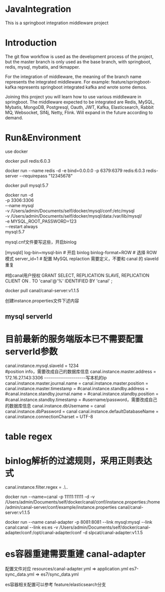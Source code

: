 # JavaIntegration
This is a springboot integration middleware project

# Introduction

The git flow workflow is used as the development process of the project, but the master branch is only used as the base branch, with springboot, redis, mysql, mybatis, and tkmapper.

For the integration of middleware, the meaning of the branch name represents the integrated middleware. For example: feature/springboot-kafka represents springboot integrated kafka and wrote some demos.

Joining this project you will learn how to use various middleware in springboot. The middleware expected to be integrated are Redis, MySQL, Mybatis, MongoDB, Postgresql, Oauth, JWT, Kafka, Elasticsearch, Rabbit MQ, Websocket, Slf4j, Netty, Flink. Will expand in the future according to demand.


# Run&Environment

use  docker  

docker pull redis:6.0.3

docker run --name redis -d -e bind=0.0.0.0  -p 6379:6379 redis:6.0.3  redis-server --requirepass "12345678"

docker pull mysql:5.7

docker run -d \
-p 3306:3306 \
--name mysql \
-v /Users/admin/Documents/self/docker/mysql/conf:/etc/mysql \
-v /Users/admin/Documents/self/docker/mysql/data:/var/lib/mysql/ \
-e MYSQL_ROOT_PASSWORD=123 \
--restart always  \
mysql:5.7

mysql.cnf文件要写这些，开启binlog

[mysqld]
log-bin=mysql-bin # 开启 binlog
binlog-format=ROW # 选择 ROW 模式
server_id=1 # 配置 MySQL replaction 需要定义，不要和 canal 的 slaveId 重复

#给canal用户授权
GRANT SELECT, REPLICATION SLAVE, REPLICATION CLIENT ON *.* TO 'canal'@'%' IDENTIFIED BY 'canal' ;



docker pull canal/canal-server:v1.1.5

创建instance.properties文件下述内容

## mysql serverId
# 目前最新的服务端版本已不需要配置serverId参数
canal.instance.mysql.slaveId = 1234  
#position info，需要改成自己的数据库信息
canal.instance.master.address = 172.16.27.143:3306  ---------------------写本机的ip
canal.instance.master.journal.name = 
canal.instance.master.position = 
canal.instance.master.timestamp = 
#canal.instance.standby.address = 
#canal.instance.standby.journal.name =
#canal.instance.standby.position = 
#canal.instance.standby.timestamp = 
#username/password，需要改成自己的数据库信息
canal.instance.dbUsername = canal  
canal.instance.dbPassword = canal
canal.instance.defaultDatabaseName =
canal.instance.connectionCharset = UTF-8
# table regex
# binlog解析的过滤规则，采用正则表达式
canal.instance.filter.regex = .*\\..*

docker run --name=canal -p 11111:11111 -d -v /Users/admin/Documents/self/docker/canal/conf/instance.properties:/home/admin/canal-server/conf/example/instance.properties canal/canal-server:v1.1.5



docker run --name canal-adapter -p 8081:8081 --link mysql:mysql --link canal:canal --link es:es -v /Users/admin/Documents/self/docker/canal-adapter/conf:/opt/canal-adapter/conf -d slpcat/canal-adapter:v1.1.5
# es容器重建需要重建 canal-adapter

配置文件对应 resources/canal-adapter.yml => application.yml   es7-sync_data.yml => es7/sync_data.yml

es容器相关配置可以参考  feature/elasticsearch分支
